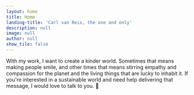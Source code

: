 ```yaml
---
layout: home
title: Home
landing-title: 'Carl van Reis, the one and only'
description: null
image: null
author: null
show_tile: false
---
```


With my work, I want to create a kinder world. Sometimes that means making people smile, and other times that means stirring empathy and compassion for the planet and the living things that are lucky to inhabit it. If you're interested in a sustainable world and need help delivering that message, I would love to talk to you. 🌻